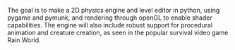 The goal is to make a 2D physics engine and level editor in python, using pygame and pymunk, and rendering through openGL to enable shader capabilities.
The engine will also include robust support for procedural animation and creature creation, as seen in the popular survival video game Rain World.
